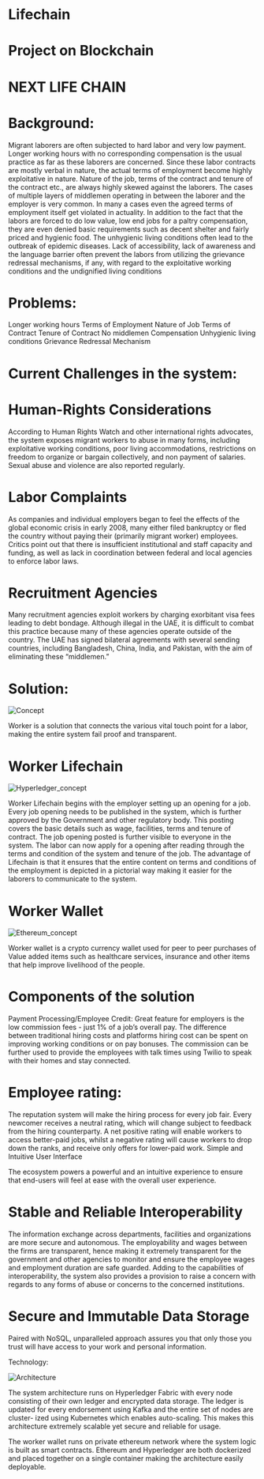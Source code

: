 # Lifechain
# Project on Blockchain

            







# NEXT LIFE CHAIN


# Background:

Migrant laborers are often subjected to hard labor and very low payment. Longer working hours with no corresponding compensation is the usual practice as far as these laborers are concerned. Since these labor contracts are mostly verbal in nature, the actual terms of employment become highly exploitative in nature. Nature of the job, terms of the contract and tenure of the contract etc., are always highly skewed against the laborers. The cases of multiple layers of middlemen operating in between the laborer and the employer is very common. In many a cases even the agreed terms of employment itself get violated in actuality. In addition to the fact that the labors are forced to do low value, low end jobs for a paltry compensation, they are even denied basic requirements such as decent shelter and fairly priced and hygienic food. The unhygienic living conditions often lead to the outbreak of epidemic diseases. Lack of accessibility, lack of awareness and the language barrier often prevent the labors from utilizing the grievance redressal mechanisms, if any, with regard to the exploitative working conditions and the undignified living conditions

# Problems:

Longer working hours
Terms of Employment
Nature of Job
Terms of Contract
Tenure of Contract
No middlemen
Compensation
Unhygienic living conditions
Grievance Redressal Mechanism

# Current Challenges in the system:

# Human-Rights Considerations
According to Human Rights Watch and other international rights advocates, the system exposes migrant workers to abuse in many forms, including exploitative working conditions, poor living accommodations, restrictions on freedom to organize or bargain collectively, and non payment of salaries. Sexual abuse and violence are also reported regularly.
# Labor Complaints
As companies and individual employers began to feel the effects of the global economic crisis in early 2008, many either filed bankruptcy or fled the country without paying their (primarily migrant worker) employees. Critics point out that there is insufficient institutional and staff capacity and funding, as well as lack in coordination between federal and local agencies to enforce labor laws. 
# Recruitment Agencies
Many recruitment agencies exploit workers by charging exorbitant visa fees leading to debt bondage. Although illegal in the UAE, it is difficult to combat this practice because many of these agencies operate outside of the country. The UAE has signed bilateral agreements with several sending countries, including Bangladesh, China, India, and Pakistan, with the aim of eliminating these “middlemen.”

# Solution:

![Concept](https://raw.githubusercontent.com/adityasanthanam/lifechain/master/images/Concept.jpg)


Worker is a solution that connects the various vital touch point for a labor, making the entire system fail proof and transparent. 

# Worker Lifechain 

![Hyperledger_concept](https://raw.githubusercontent.com/adityasanthanam/lifechain/master/images/Hyperledger_concept.png)


Worker Lifechain begins with the employer setting up an opening for a job. Every job opening needs to be published in the system, which is further approved by the Government and other regulatory body. This posting covers the basic details such as wage, facilities, terms and tenure of contract.
The job opening posted is further visible to everyone in the system. The labor can now apply for a opening after reading through the terms and condition of the system and tenure of the job. The advantage of Lifechain is that it ensures that the entire content on terms and conditions of the employment is depicted in a pictorial way making it easier for the laborers to communicate to the system.

# Worker Wallet

![Ethereum_concept](https://raw.githubusercontent.com/adityasanthanam/lifechain/master/images/Ethereum_concept.jpg)


Worker wallet is a crypto currency wallet used for peer to peer purchases of Value added items such as healthcare services, insurance and other items that help improve livelihood of the people.


# Components of the solution

Payment Processing/Employee Credit:
Great feature for employers is the low commission fees - just 1% of a job’s overall pay. The difference between traditional hiring costs and platforms hiring cost can be spent on improving working conditions or on pay bonuses. The commission can be further used to provide the employees with talk times using Twilio to speak with their homes and stay connected. 

# Employee rating:

The reputation system will make the hiring process for every job fair. Every newcomer receives a neutral rating, which will change subject to feedback from the hiring counterparty. A net positive rating will enable workers to access better-paid jobs, whilst a negative rating will cause workers to drop down the ranks, and receive only offers for lower-paid work.
Simple and Intuitive User Interface

The ecosystem powers a powerful and an intuitive experience to ensure that end-users will feel at ease with the overall user experience.

# Stable and Reliable Interoperability

The information exchange across departments, facilities and organizations are more secure and autonomous. The employability and wages between the firms are transparent, hence making it extremely transparent for the government and other agencies to monitor and ensure the employee wages and employment duration are safe guarded.  Adding to the capabilities of interoperability, the system also provides a provision to raise a concern with regards to any forms of abuse or concerns to the concerned institutions.

# Secure and Immutable Data Storage

Paired with NoSQL, unparalleled approach assures you that only those you trust will have access to your work and personal information.


Technology:

![Architecture](https://raw.githubusercontent.com/adityasanthanam/lifechain/master/images/total_architecture.png)


The system architecture runs on Hyperledger Fabric with every node consisting of their own ledger and encrypted data storage. The ledger is updated for every endorsement using Kafka and the entire set of nodes are cluster- ized using Kubernetes which enables auto-scaling. This makes this architecture extremely scalable yet secure and reliable for usage.

The worker wallet runs on private ethereum network where the system logic is built as smart contracts. Ethereum and Hyperledger are both dockerized and placed together on a single container making the architecture easily deployable.


